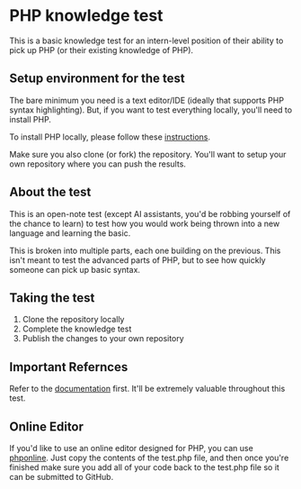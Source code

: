 # PHP knowledge test

This is a basic knowledge test for an intern-level position of their ability to pick up PHP (or their existing knowledge of PHP).

## Setup environment for the test

The bare minimum you need is a text editor/IDE (ideally that supports PHP syntax highlighting). But, if you want to test everything locally, you'll need to install PHP.

To install PHP locally, please follow these [instructions](https://www.php.net/manual/en/install.php).

Make sure you also clone (or fork) the repository. You'll want to setup your own repository where you can push the results.

## About the test

This is an open-note test (except AI assistants, you'd be robbing yourself of the chance to learn) to test how you would work being thrown into a new language and learning the basic.

This is broken into multiple parts, each one building on the previous. This isn't meant to test the advanced parts of PHP, but to see how quickly someone can pick up basic syntax.

## Taking the test

1. Clone the repository locally
2. Complete the knowledge test
3. Publish the changes to your own repository

## Important Refernces

Refer to the [documentation](https://www.php.net/manual) first. It'll be extremely valuable throughout this test.

## Online Editor

If you'd like to use an online editor designed for PHP, you can use [phponline](https://onlinephp.io/). Just copy the contents of the test.php file, and then once you're finished make sure you add all of your code back to the test.php file so it can be submitted to GitHub.
